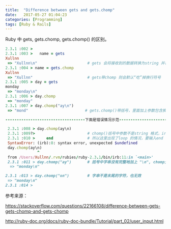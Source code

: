 ```yaml
---
title:  "Difference between gets and gets.chomp"
date:   2017-05-27 01:04:23
categories: [Programming]
tags: [Ruby & Rails]
---
```


Ruby 中 gets, gets.chomp, gets.chomp() 的区别。

```ruby
2.3.1 :002 >
2.3.1 :003 >   name = gets
Xullnn
 => "Xullnn\n"                      # gets 会将接收到的数据转换为string 并在末尾换行 '\n'
2.3.1 :004 > name = gets.chomp     
Xullnn
 => "Xullnn"                        # gets带chomp 则会默认“吃”掉换行符号
2.3.1 :005 > day = gets
monday
 => "monday\n"
2.3.1 :006 > day.chomp
 => "monday"
2.3.1 :007 > day.chomp("ay\n")
 => "mond"                         # gets.chomp()带括号，里面加上参数包含换行符号（这里必须是字串格式，并且是get到的字串的末尾的字符）

-----------------------------------下面是错误情况示范-------------------------------------

 2.3.1 :008 > day.chomp(ay\n)
 2.3.1 :009?>                       # chomp()括号中参数不是string 格式，irb 以为括号里是一个待赋值的变数参数
 2.3.1 :010 >     end               # 所以这里出现了loop 的情况，要输入end 才会中断回圈并报错。  
 SyntaxError: (irb):8: syntax error, unexpected $undefined
 day.chomp(ay\n)
              ^
 from /Users/Xullnn/.rvm/rubies/ruby-2.3.1/bin/irb:11:in `<main>'
 2.3.1 :011 > day.chomp("ay")       # 括号中字串没有完整地加上 "\n", chomp无效
  => "monday\n"

2.3.1 :013 > day.chomp("on")        # 字串不是末尾的字符，也无效
 => "monday\n"
2.3.1 :014 >

```

参考来源：

https://stackoverflow.com/questions/22166108/difference-between-gets-gets-chomp-and-gets-chomp


http://ruby-doc.org/docs/ruby-doc-bundle/Tutorial/part_02/user_input.html
